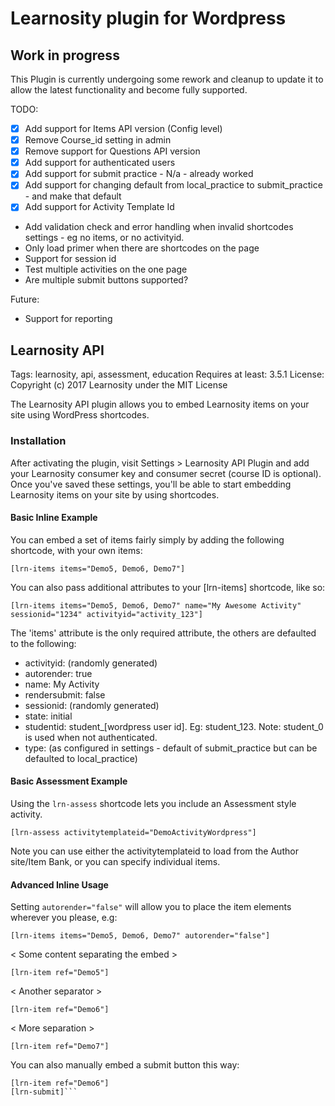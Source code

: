 # Learnosity plugin for Wordpress

## Work in progress

This Plugin is currently undergoing some rework and cleanup to update it to allow the latest functionality and become fully supported.

TODO:
- [x] Add support for Items API version (Config level)
- [x] Remove Course_id setting in admin
- [x] Remove support for Questions API version
- [x] Add support for authenticated users
- [x] Add support for submit practice - N/a - already worked
- [x] Add support for changing default from local_practice to submit_practice - and make that default
- [x] Add support for Activity Template Id
- Add validation check and error handling when invalid shortcodes settings - eg no items, or no activityid.
- Only load primer when there are shortcodes on the page
- Support for session id
- Test multiple activities on the one page
- Are multiple submit buttons supported?

Future:
- Support for reporting


## Learnosity API
Tags: learnosity, api, assessment, education
Requires at least: 3.5.1
License: Copyright (c) 2017 Learnosity under the MIT License

The Learnosity API plugin allows you to embed Learnosity items on your site using WordPress shortcodes.

### Installation
After activating the plugin, visit Settings > Learnosity API Plugin and add your Learnosity consumer key and consumer secret (course ID is optional). Once you\'ve saved these settings, you\'ll be able to start embedding Learnosity items on your site by using shortcodes.


#### Basic Inline Example
You can embed a set of items fairly simply by adding the following shortcode, with your own items:

```[lrn-items items="Demo5, Demo6, Demo7"]```

You can also pass additional attributes to your [lrn-items] shortcode, like so:

```[lrn-items items="Demo5, Demo6, Demo7" name="My Awesome Activity" sessionid="1234" activityid="activity_123"]```

The 'items' attribute is the only required attribute, the others are defaulted to the following:
- activityid: (randomly generated)
- autorender: true
- name: My Activity
- rendersubmit: false
- sessionid: (randomly generated)
- state: initial
- studentid: student_[wordpress user id].  Eg: student_123.  Note: student_0 is used when not authenticated.
- type: (as configured in settings - default of submit_practice but can be defaulted to local_practice)

#### Basic Assessment Example
Using the `lrn-assess` shortcode lets you include an Assessment style activity.

```[lrn-assess activitytemplateid="DemoActivityWordpress"]```

Note you can use either the activitytemplateid to load from the Author site/Item Bank, or you can specify individual items.


#### Advanced Inline Usage

Setting `autorender="false"` will allow you to place the item elements wherever you please, e.g:

```[lrn-items items="Demo5, Demo6, Demo7" autorender="false"]```

< Some content separating the embed >

```[lrn-item ref="Demo5"]```

< Another separator >

```[lrn-item ref="Demo6"]```

< More separation >

```[lrn-item ref="Demo7"]```

You can also manually embed a submit button this way:

```[lrn-items items="Demo6" autorender="false" rendersubmit="true"]
[lrn-item ref="Demo6"]
[lrn-submit]```




